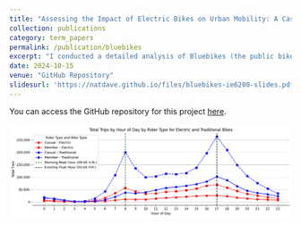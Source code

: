 ```yaml
---
title: "Assessing the Impact of Electric Bikes on Urban Mobility: A Case Study of Boston’s Bluebikes"
collection: publications
category: term_papers
permalink: /publication/bluebikes
excerpt: "I conducted a detailed analysis of Bluebikes (the public bike share system in the Metro Boston area) data to understand how the introduction of electric bicycles influences transportation choices and urban dynamics. By applying various statistical models, I assessed the shifts in demand for public bike-sharing systems, examining factors such as user preferences and usage patterns."
date: 2024-10-15
venue: "GitHub Repository"
slidesurl: 'https://natdave.github.io/files/bluebikes-ie6200-slides.pdf'
---
```


You can access the GitHub repository for this project [here](https://github.com/NatDave/ie6200/).<br/><br/><img src='/images/blue_bike.png'>
